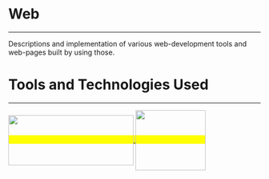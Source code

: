 # Web
--------
Descriptions and implementation of various web-development tools and web-pages built by using those.

# Tools and Technologies Used
-------------------------

<mark>
<a href="https://www.freepnglogos.com/uploads/html5-logo-png/html5-logo-devextreme-multi-purpose-controls-html-javascript-3.png">
  <img align="center" src="https://www.freepnglogos.com/uploads/html5-logo-png/html5-logo-devextreme-multi-purpose-controls-html-javascript-3.png" width="250" height="100"/>
</a>
<!--
<a href="https://commons.bmstu.wiki/images/b/b8/Bootstrap.png">
  <img align="center" src="https://commons.bmstu.wiki/images/b/b8/Bootstrap.png" width="120" height="150"/>
</a>
-->
<a href="https://download.logo.wine/logo/Bootstrap_(front-end_framework)/Bootstrap_(front-end_framework)-Logo.wine.png">
  <img align="center" src="https://download.logo.wine/logo/Bootstrap_(front-end_framework)/Bootstrap_(front-end_framework)-Logo.wine.png" width="140" height="120"/>
</a>
</mark>  
